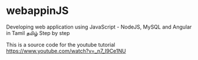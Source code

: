 # webappinJS
Developing web application using JavaScript - NodeJS, MySQL and Angular in Tamil தமிழ் Step by step

This is a source code for the youtube tutorial https://www.youtube.com/watch?v=_n7_I9Ce1NU
